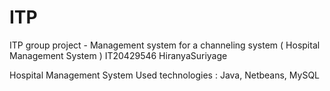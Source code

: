 # ITP
ITP group project - Management system for a channeling system ( Hospital Management System )
IT20429546
HiranyaSuriyage

Hospital Management System
Used technologies : Java, Netbeans, MySQL
